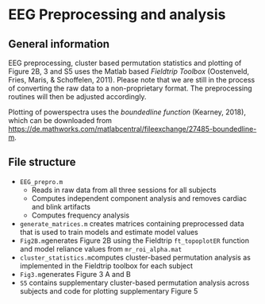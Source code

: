 # EEG Preprocessing and analysis 
## General information 
EEG preprocessing, cluster based permutation statistics and plotting of Figure 2B, 3 and S5 uses the Matlab based *Fieldtrip Toolbox* (Oostenveld, Fries, Maris, & Schoffelen, 2011). Please note that we are still in the process of converting the raw data to a non-proprietary format. The preprocessing routines will then be adjusted accordingly. 

Plotting of powerspectra uses the *boundedline function* (Kearney, 2018), which can be downloaded from https://de.mathworks.com/matlabcentral/fileexchange/27485-boundedline-m.

## File structure 
- `EEG_prepro.m`
    - Reads in raw data from all three sessions for all subjects
    - Computes independent component analysis and removes cardiac and blink artifacts
    - Computes frequency analysis
- `generate_matrices.m` creates matrices containing preprocessed data that is used to train models and estimate model values
- `Fig2B.m`generates Figure 2B using the Fieldtrip `ft_topoplotER` function and model reliance values from `mr_roi_alpha.mat`
- `cluster_statistics.m`computes cluster-based permutation analysis as implemented in the Fieldtrip toolbox for each subject
- `Fig3.m`generates Figure 3 A and B 
- `S5` contains supplementary cluster-based permutation analysis across subjects and code for plotting supplementary Figure 5
